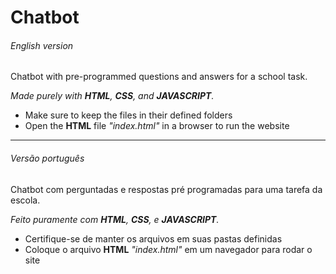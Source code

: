 # Chatbot
###### English version
Chatbot with pre-programmed questions and answers for a school task.

<i>Made purely with <b>HTML</b>, <b>CSS</b>, and <b>JAVASCRIPT</b>.</i>

- Make sure to keep the files in their defined folders  
- Open the <b>HTML</b> file <i>"index.html"</i> in a browser to run the website  

<hr>

###### Versão português 

Chatbot com perguntadas e respostas pré programadas para uma tarefa da escola.

<i>Feito puramente com <b>HTML</b>, <b>CSS</b>, e <b>JAVASCRIPT</b>.</i>

- Certifique-se de manter os arquivos em suas pastas definidas
- Coloque o arquivo <b>HTML</b> <i>"index.html"</i> em um navegador para rodar o site
